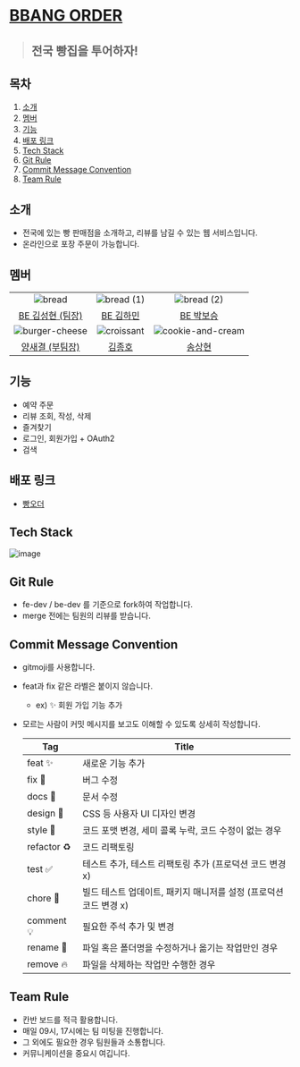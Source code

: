 # [BBANG ORDER](http://bbangorder.store)

> ## 전국 빵집을 투어하자!

## 목차

1. [소개](#소개)
2. [멤버](#멤버)
3. [기능](#기능)
4. [배포 링크](#배포-링크)
5. [Tech Stack](#Tech-Stack)
6. [Git Rule](#Git-Rule)
7. [Commit Message Convention](#Commit-Message-Convention)
8. [Team Rule](#Team-Rule)

## 소개

- 전국에 있는 빵 판매점을 소개하고, 리뷰를 남길 수 있는 웹 서비스입니다.
- 온라인으로 포장 주문이 가능합니다.

## 멤버

|                                                                                                                          |                                                                                                                      |                                                                                                                             |
| :----------------------------------------------------------------------------------------------------------------------: | :------------------------------------------------------------------------------------------------------------------: | :-------------------------------------------------------------------------------------------------------------------------: |
|     ![bread](https://github.com/codestates-seb/seb45_main_014/assets/121498405/fc5b6c09-792b-46e6-8622-7d45822c497f)     | ![bread (1)](https://github.com/codestates-seb/seb45_main_014/assets/121498405/3c12cfcb-a7a3-4b9c-b3c9-c5768e78f053) |    ![bread (2)](https://github.com/codestates-seb/seb45_main_014/assets/121498405/0d70801e-6d88-4bcd-a495-db302e28fd11)     |
|                                    [BE 김성현 (팀장)](https://github.com/tsulocalize)                                    |                                      [BE 김하민](https://github.com/kimhaming)                                       |                                        [BE 박보승](https://github.com/Alluringstar)                                         |
| ![burger-cheese](https://github.com/codestates-seb/seb45_main_014/assets/121498405/a99acfc0-f745-483b-955e-205c35d37ffa) | ![croissant](https://github.com/codestates-seb/seb45_main_014/assets/121498405/5bd23ad9-f67c-4884-82ba-c7bdc781147c) | ![cookie-and-cream](https://github.com/codestates-seb/seb45_main_014/assets/121498405/c00963e8-5ace-4110-b9ec-df0616b51b11) |
|                                     [양새결 (부팀장)](http://github.com/YangSaekyul)                                     |                                        [김종호](https://github.com/JongHoSke)                                        |                                             [송상현](https://github.com/nuyhv)                                              |

## 기능

- 예약 주문
- 리뷰 조회, 작성, 삭제
- 즐겨찾기
- 로그인, 회원가입 + OAuth2
- 검색

## 배포 링크

- [빵오더](http://bbangorder.store/)

## Tech Stack

![image](https://github.com/codestates-seb/seb45_main_014/assets/121498405/d46c176f-70bf-4e2c-8627-add7795db8b9)

## Git Rule

- fe-dev / be-dev 를 기준으로 fork하여 작업합니다.
- merge 전에는 팀원의 리뷰를 받습니다.

## Commit Message Convention

- gitmoji를 사용합니다.
- feat과 fix 같은 라벨은 붙이지 않습니다.
  - ex) ✨ 회원 가입 기능 추가
- 모르는 사람이 커밋 메시지를 보고도 이해할 수 있도록 상세히 작성합니다.

  | Tag         | Title                                                             |
  | ----------- | ----------------------------------------------------------------- |
  | feat ✨     | 새로운 기능 추가                                                  |
  | fix 🐛      | 버그 수정                                                         |
  | docs 📝     | 문서 수정                                                         |
  | design 💄   | CSS 등 사용자 UI 디자인 변경                                      |
  | style 💄    | 코드 포맷 변경, 세미 콜록 누락, 코드 수정이 없는 경우             |
  | refactor ♻️ | 코드 리팩토링                                                     |
  | test ✅     | 테스트 추가, 테스트 리팩토링 추가 (프로덕션 코드 변경 x)          |
  | chore 👷    | 빌드 테스트 업데이트, 패키지 매니저를 설정 (프로덕션 코드 변경 x) |
  | comment 💡  | 필요한 주석 추가 및 변경                                          |
  | rename 🚚   | 파일 혹은 폴더명을 수정하거나 옮기는 작업만인 경우                |
  | remove 🔥   | 파일을 삭제하는 작업만 수행한 경우                                |

## Team Rule

- 칸반 보드를 적극 활용합니다.
- 매일 09시, 17시에는 팀 미팅을 진행합니다.
- 그 외에도 필요한 경우 팀원들과 소통합니다.
- 커뮤니케이션을 중요시 여깁니다.
